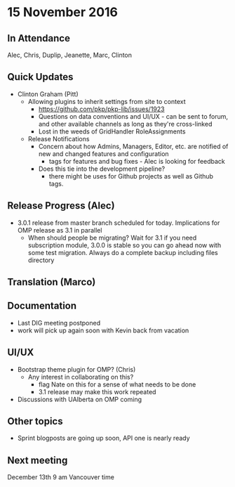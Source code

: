# 15 November 2016

In Attendance
-------------

Alec, Chris, Duplip, Jeanette, Marc, Clinton

Quick Updates
-------------

-   Clinton Graham (Pitt)
    -   Allowing plugins to inherit settings from site to context
        -   <https://github.com/pkp/pkp-lib/issues/1923>
        -   Questions on data conventions and UI/UX - can be sent to forum, and other available channels as long as they're cross-linked
        -   Lost in the weeds of GridHandler RoleAssignments
    -   Release Notifications
        -   Concern about how Admins, Managers, Editor, etc. are notified of new and changed features and configuration
            -   tags for features and bug fixes - Alec is looking for feedback
        -   Does this tie into the development pipeline?
            -   there might be uses for Github projects as well as Github tags.

Release Progress (Alec)
-----------------------

-   3.0.1 release from master branch scheduled for today. Implications for OMP release as 3.1 in parallel
    -   When should people be migrating? Wait for 3.1 if you need subscription module, 3.0.0 is stable so you can go ahead now with some test migration. Always do a complete backup including files directory

Translation (Marco)
-------------------

Documentation
-------------

-   Last DIG meeting postponed
-   work will pick up again soon with Kevin back from vacation

UI/UX
-----

-   Bootstrap theme plugin for OMP? (Chris)
    -   Any interest in collaborating on this?
        -   flag Nate on this for a sense of what needs to be done
        -   3.1 release may make this work repeated
-   Discussions with UAlberta on OMP coming

Other topics
------------

-   Sprint blogposts are going up soon, API one is nearly ready

Next meeting
------------

December 13th 9 am Vancouver time